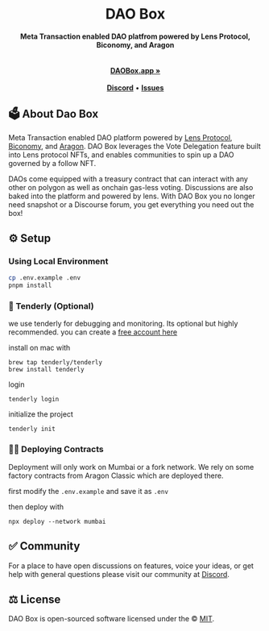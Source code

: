 <div align="center">
    <h1>DAO Box</h1>
    <strong>Meta Transaction enabled DAO platfrom powered by Lens Protocol, Biconomy, and Aragon</strong>
</div>
<br>

<div align="center">
    <br>
    <a href="https://daobox.app"><b>DAOBox.app »</b></a>
    <br><br>
    <a href="https://discord.gg/F6qgHwZahQ"><b>Discord</b></a>
    •
    <a href="https://github.com/DAObox/contracts/issues"><b>Issues</b></a>
</div>

## 🗳️ About Dao Box

Meta Transaction enabled DAO platform powered by [Lens Protocol](http://lens.xyz), [Biconomy](https://biconomy.io), and [Aragon](https://aragon.org/). DAO Box leverages the Vote Delegation feature built into Lens protocol NFTs, and enables communities to spin up a DAO governed by a follow NFT.

DAOs come equipped with a treasury contract that can interact with any other on polygon as well as onchain gas-less voting. Discussions are also baked into the platform and powered by lens. With DAO Box you no longer need snapshot or a Discourse forum, you get everything you need out the box!

## ⚙️ Setup

### Using Local Environment

```sh
cp .env.example .env
pnpm install
```

### 🔧 Tenderly (Optional)

we use tenderly for debugging and monitoring. Its optional but highly recommended. you can create a [free account here](https://tenderly.co/)

install on mac with

```
brew tap tenderly/tenderly
brew install tenderly
```

login

```
tenderly login
```

initialize the project

```
tenderly init
```

### 👷🏾 Deploying Contracts

Deployment will only work on Mumbai or a fork network. We rely on some factory contracts from Aragon Classic which are deployed there.

first modify the `.env.example` and save it as `.env`

then deploy with

```
npx deploy --network mumbai
```

## ✅ Community

For a place to have open discussions on features, voice your ideas, or get help with general questions please visit our community at [Discord](https://discord.gg/F6qgHwZahQ).

## ⚖️ License

DAO Box is open-sourced software licensed under the © [MIT](LICENSE).
